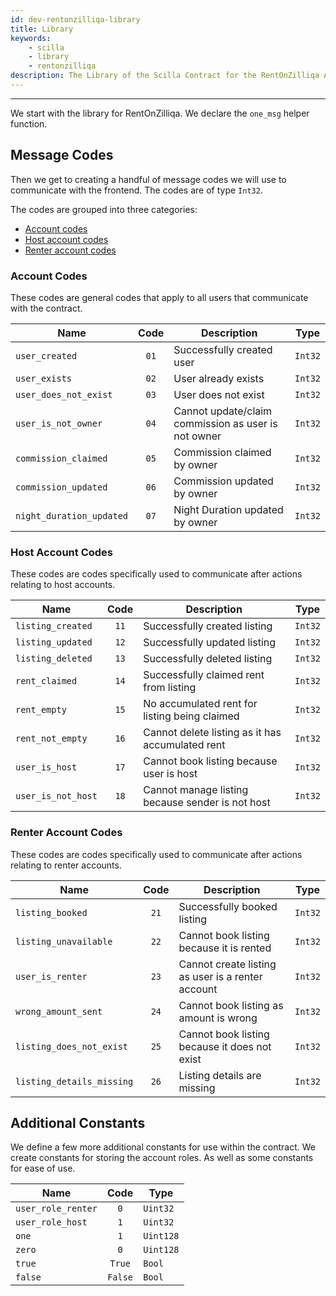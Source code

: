 ```yaml
---
id: dev-rentonzilliqa-library
title: Library
keywords:
    - scilla
    - library
    - rentonzilliqa
description: The Library of the Scilla Contract for the RentOnZilliqa Application
---
```


---

We start with the library for RentOnZilliqa. We declare the `one_msg` helper function.

## Message Codes

Then we get to creating a handful of message codes we will use to communicate with the frontend. The codes are of type `Int32`.

The codes are grouped into three categories:

-   [Account codes](#account-codes)
-   [Host account codes](#host-account-codes)
-   [Renter account codes](#renter-account-codes)

### Account Codes

These codes are general codes that apply to all users that communicate with the contract.

| Name                     | Code | Description                                         | Type    |
| ------------------------ | :--: | --------------------------------------------------- | ------- |
| `user_created`           | `01` | Successfully created user                           | `Int32` |
| `user_exists`            | `02` | User already exists                                 | `Int32` |
| `user_does_not_exist`    | `03` | User does not exist                                 | `Int32` |
| `user_is_not_owner`      | `04` | Cannot update/claim commission as user is not owner | `Int32` |
| `commission_claimed`     | `05` | Commission claimed by owner                         | `Int32` |
| `commission_updated`     | `06` | Commission updated by owner                         | `Int32` |
| `night_duration_updated` | `07` | Night Duration updated by owner                     | `Int32` |

### Host Account Codes

These codes are codes specifically used to communicate after actions relating to host accounts.

| Name               | Code | Description                                      | Type    |
| ------------------ | :--: | ------------------------------------------------ | ------- |
| `listing_created`  | `11` | Successfully created listing                     | `Int32` |
| `listing_updated`  | `12` | Successfully updated listing                     | `Int32` |
| `listing_deleted`  | `13` | Successfully deleted listing                     | `Int32` |
| `rent_claimed`     | `14` | Successfully claimed rent from listing           | `Int32` |
| `rent_empty`       | `15` | No accumulated rent for listing being claimed    | `Int32` |
| `rent_not_empty`   | `16` | Cannot delete listing as it has accumulated rent | `Int32` |
| `user_is_host`     | `17` | Cannot book listing because user is host         | `Int32` |
| `user_is_not_host` | `18` | Cannot manage listing because sender is not host | `Int32` |

### Renter Account Codes

These codes are codes specifically used to communicate after actions relating to renter accounts.

| Name                      | Code | Description                                       | Type    |
| ------------------------- | :--: | ------------------------------------------------- | ------- |
| `listing_booked`          | `21` | Successfully booked listing                       | `Int32` |
| `listing_unavailable`     | `22` | Cannot book listing because it is rented          | `Int32` |
| `user_is_renter`          | `23` | Cannot create listing as user is a renter account | `Int32` |
| `wrong_amount_sent`       | `24` | Cannot book listing as amount is wrong            | `Int32` |
| `listing_does_not_exist`  | `25` | Cannot book listing because it does not exist     | `Int32` |
| `listing_details_missing` | `26` | Listing details are missing                       | `Int32` |

## Additional Constants

We define a few more additional constants for use within the contract. We create constants for storing the account roles. As well as some constants for ease of use.

| Name               |  Code   | Type      |
| ------------------ | :-----: | --------- |
| `user_role_renter` |   `0`   | `Uint32`  |
| `user_role_host`   |   `1`   | `Uint32`  |
| `one`              |   `1`   | `Uint128` |
| `zero`             |   `0`   | `Uint128` |
| `true`             | `True`  | `Bool`    |
| `false`            | `False` | `Bool`    |
